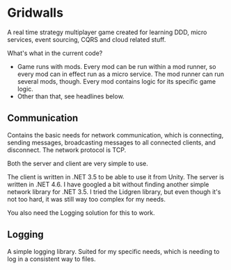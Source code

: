 # Gridwalls
A real time strategy multiplayer game created for learning DDD, micro services, event sourcing, CQRS and cloud related stuff.

What's what in the current code?

* Game runs with mods. Every mod can be run within a mod runner, so every mod can in effect run as a micro service. The mod runner can run several mods, though. Every mod contains logic for its specific game logic.
* Other than that, see headlines below.

## Communication

Contains the basic needs for network communication, which is connecting, sending messages, broadcasting messages to all connected clients, and disconnect. The network protocol is TCP.

Both the server and client are very simple to use.

The client is written in .NET 3.5 to be able to use it from Unity. The server is written in .NET 4.6. I have googled a bit without finding another simple network library for .NET 3.5. I tried the Lidgren library, but even though it's not too hard, it was still way too complex for my needs.

You also need the Logging solution for this to work.

## Logging

A simple logging library. Suited for my specific needs, which is needing to log in a consistent way to files.